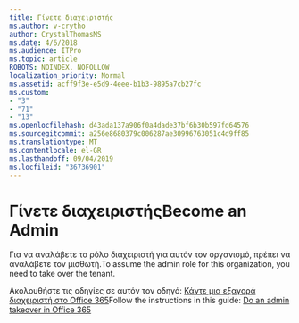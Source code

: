```yaml
---
title: Γίνετε διαχειριστής
ms.author: v-crytho
author: CrystalThomasMS
ms.date: 4/6/2018
ms.audience: ITPro
ms.topic: article
ROBOTS: NOINDEX, NOFOLLOW
localization_priority: Normal
ms.assetid: acff9f3e-e5d9-4eee-b1b3-9895a7cb27fc
ms.custom:
- "3"
- "71"
- "13"
ms.openlocfilehash: d43ada137a906f0a4dade37bf6b30b597fd64576
ms.sourcegitcommit: a256e8680379c006287ae30996763051c4d9ff85
ms.translationtype: MT
ms.contentlocale: el-GR
ms.lasthandoff: 09/04/2019
ms.locfileid: "36736901"
---
```

# <a name="become-an-admin"></a><span data-ttu-id="e9ab0-102">Γίνετε διαχειριστής</span><span class="sxs-lookup"><span data-stu-id="e9ab0-102">Become an Admin</span></span>

<span data-ttu-id="e9ab0-103">Για να αναλάβετε το ρόλο διαχειριστή για αυτόν τον οργανισμό, πρέπει να αναλάβετε τον μισθωτή.</span><span class="sxs-lookup"><span data-stu-id="e9ab0-103">To assume the admin role for this organization, you need to take over the tenant.</span></span>
  
<span data-ttu-id="e9ab0-104">Ακολουθήστε τις οδηγίες σε αυτόν τον οδηγό: [Κάντε μια εξαγορά διαχειριστή στο Office 365](https://docs.microsoft.com/office365/admin/misc/become-the-admin)</span><span class="sxs-lookup"><span data-stu-id="e9ab0-104">Follow the instructions in this guide: [Do an admin takeover in Office 365](https://docs.microsoft.com/office365/admin/misc/become-the-admin)</span></span>
